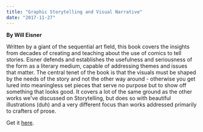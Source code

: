 ```yaml
---
title: "Graphic Storytelling and Visual Narrative"
date: "2017-11-27"
---
```


**By Will Eisner**

Written by a giant of the sequential art field, this book covers the insights from decades of creating and teaching about the use of comics to tell stories. Eisner defends and establishes the usefulness and seriousness of the form as a literary medium, capable of addressing themes and issues that matter. The central tenet of the book is that the visuals must be shaped by the needs of the story and not the other way around - otherwise you get lured into meaningless set pieces that serve no purpose but to show off something that looks good. It covers a lot of the same ground as the other works we've discussed on Storytelling, but does so with beautiful illustrations (duh) and a very different focus than works addressed primarily to crafters of prose.

Get it [here](https://smile.amazon.com/Graphic-Storytelling-Visual-Narrative-Instructional/dp/039333127X/ref=tmm_pap_swatch_0?_encoding=UTF8&qid=1512954142&sr=1-1).
